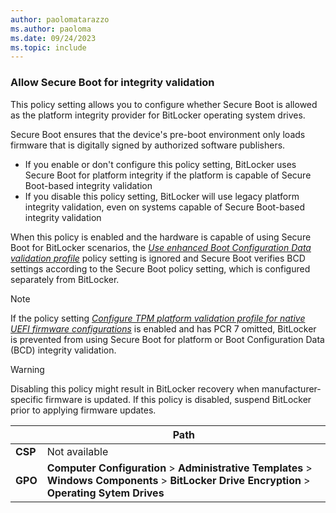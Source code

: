 ```yaml
---
author: paolomatarazzo
ms.author: paoloma
ms.date: 09/24/2023
ms.topic: include
---
```


### Allow Secure Boot for integrity validation

This policy setting allows you to configure whether Secure Boot is allowed as the platform integrity provider for BitLocker operating system drives.

Secure Boot ensures that the device's pre-boot environment only loads firmware that is digitally signed by authorized software publishers.

- If you enable or don't configure this policy setting, BitLocker uses Secure Boot for platform integrity if the platform is capable of Secure Boot-based integrity validation
- If you disable this policy setting, BitLocker will use legacy platform integrity validation, even on systems capable of Secure Boot-based integrity validation

When this policy is enabled and the hardware is capable of using Secure Boot for BitLocker scenarios, the *[Use enhanced Boot Configuration Data validation profile](../policy-settings.md?tabs=os#use-enhanced-boot-configuration-data-validation-profile)* policy setting is ignored and Secure Boot verifies BCD settings according to the Secure Boot policy setting, which is configured separately from BitLocker.

> [!NOTE]
> If the policy setting *[Configure TPM platform validation profile for native UEFI firmware configurations](../policy-settings.md?tabs=os#configure-tpm-platform-validation-profile-for-native-uefi-firmware-configurations)* is enabled and has PCR 7 omitted, BitLocker is prevented from using Secure Boot for platform or Boot Configuration Data (BCD) integrity validation.

> [!WARNING]
> Disabling this policy might result in BitLocker recovery when manufacturer-specific firmware is updated. If this policy is disabled, suspend BitLocker prior to applying firmware updates.

|  | Path |
|--|--|
| **CSP** | Not available |
| **GPO** | **Computer Configuration** > **Administrative Templates** > **Windows Components** > **BitLocker Drive Encryption** > **Operating Sytem Drives** |
